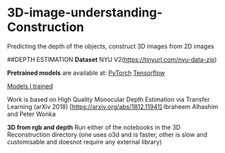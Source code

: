 # 3D-image-understanding-Construction
Predicting the depth of the objects, construct 3D images from 2D images

##DEPTH ESTIMATION
**Dataset**
NYU V2(https://tinyurl.com/nyu-data-zip)

**Pretrained models** are available at:
[PyTorch](https://drive.google.com/file/d/1wvhQhs2CAGumRslknNkPBRCNNKMOHw78/view?usp=sharing)
[Tensorflow](https://drive.google.com/file/d/1wvhQhs2CAGumRslknNkPBRCNNKMOHw78/view?usp=sharing)

[Models I trained](https://drive.google.com/drive/folders/1C88ENnOCOi_5eeusYJcFNieDSWYgawCk?usp=sharing)

Work is based on 
High Quality Monocular Depth Estimation via Transfer Learning (arXiv 2018) [https://arxiv.org/abs/1812.11941]
Ibraheem Alhashim and Peter Wonka

**3D from rgb and depth**
Run either of the notebooks in the 3D Reconstruction directory (one uses o3d and is faster, other is slow and customisable and doesnot require any external library)

